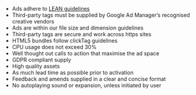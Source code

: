 - Ads adhere to <a href="http://www.iab.com/newadportfolio" target="_blank">LEAN guidelines</a>
- Third-party tags must be supplied by Google Ad Manager’s recognised creative vendors
- Ads are within our file size and dimension guidelines
- Third-party tags are secure and work across https sites
- HTML5 bundles follow clickTag guidelines
- CPU usage does not exceed 30%
- Well thought out calls to action that maximise the ad space
- GDPR compliant supply
- High quality assets
- As much lead time as possible prior to activation
- Feedback and amends supplied in a clear and concise format
- No autoplaying sound or expansion, unless initiated by user
